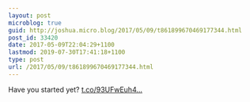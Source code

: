 ```yaml
---
layout: post
microblog: true
guid: http://joshua.micro.blog/2017/05/09/t861899670469177344.html
post_id: 33420
date: 2017-05-09T22:04:29+1100
lastmod: 2019-07-30T17:41:18+1100
type: post
url: /2017/05/09/t861899670469177344.html
---
```

Have you started yet? [t.co/93UFwEuh4...](https://t.co/93UFwEuh4e)
